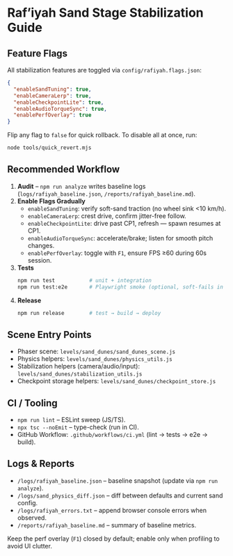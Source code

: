 # Raf’iyah Sand Stage Stabilization Guide

## Feature Flags
All stabilization features are toggled via `config/rafiyah.flags.json`:

```json
{
  "enableSandTuning": true,
  "enableCameraLerp": true,
  "enableCheckpointLite": true,
  "enableAudioTorqueSync": true,
  "enablePerfOverlay": true
}
```

Flip any flag to `false` for quick rollback. To disable all at once, run:

```bash
node tools/quick_revert.mjs
```

## Recommended Workflow
1. **Audit** – `npm run analyze` writes baseline logs (`logs/rafiyah_baseline.json`, `/reports/rafiyah_baseline.md`).
2. **Enable Flags Gradually**
   - `enableSandTuning`: verify soft-sand traction (no wheel sink <10 km/h).
   - `enableCameraLerp`: crest drive, confirm jitter-free follow.
   - `enableCheckpointLite`: drive past CP1, refresh — spawn resumes at CP1.
   - `enableAudioTorqueSync`: accelerate/brake; listen for smooth pitch changes.
   - `enablePerfOverlay`: toggle with `F1`, ensure FPS ≥60 during 60s session.
3. **Tests**
   ```bash
   npm run test           # unit + integration
   npm run test:e2e       # Playwright smoke (optional, soft-fails in CI)
   ```
4. **Release**
   ```bash
   npm run release        # test → build → deploy
   ```

## Scene Entry Points
- Phaser scene: `levels/sand_dunes/sand_dunes_scene.js`
- Physics helpers: `levels/sand_dunes/physics_utils.js`
- Stabilization helpers (camera/audio/input): `levels/sand_dunes/stabilization_utils.js`
- Checkpoint storage helpers: `levels/sand_dunes/checkpoint_store.js`

## CI / Tooling
- `npm run lint` – ESLint sweep (JS/TS).
- `npx tsc --noEmit` – type-check (run in CI).
- GitHub Workflow: `.github/workflows/ci.yml` (lint → tests → e2e → build).

## Logs & Reports
- `/logs/rafiyah_baseline.json` – baseline snapshot (update via `npm run analyze`).
- `/logs/sand_physics_diff.json` – diff between defaults and current sand config.
- `/logs/rafiyah_errors.txt` – append browser console errors when observed.
- `/reports/rafiyah_baseline.md` – summary of baseline metrics.

Keep the perf overlay (`F1`) closed by default; enable only when profiling to avoid UI clutter.
